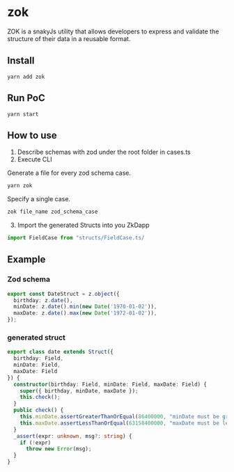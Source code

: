 # zok

ZOK is a snakyJs utility that allows developers to express and validate the structure of their data in a reusable format.

## Install
```
yarn add zok
```

## Run PoC

```
yarn start
```

## How to use
1. Describe schemas with zod under the root folder in cases.ts
2. Execute CLI 

Generate a file for every zod schema case.
```ts
yarn zok 
```
Specify a single case.
```ts
zok file_name zod_schema_case
```

3. Import the generated Structs into you ZkDapp

```ts
import FieldCase from "structs/FieldCase.ts/
```

## Example

### Zod schema
```ts
export const DateStruct = z.object({
  birthday: z.date(),
  minDate: z.date().min(new Date('1970-01-02')),
  maxDate: z.date().max(new Date('1972-01-02')),
});
```

### generated struct
```ts
export class date extends Struct({
  birthday: Field,
  minDate: Field,
  maxDate: Field
}) {
  constructor(birthday: Field, minDate: Field, maxDate: Field) {
    super({ birthday, minDate, maxDate });
    this.check();
  }
  public check() {
    this.minDate.assertGreaterThanOrEqual(86400000, "minDate must be greater or equal than 86400000")
    this.maxDate.assertLessThanOrEqual(63158400000, "maxDate must be less or equal than 63158400000")
  }
  _assert(expr: unknown, msg?: string) {
    if (!expr)
      throw new Error(msg);
  }
}

```
